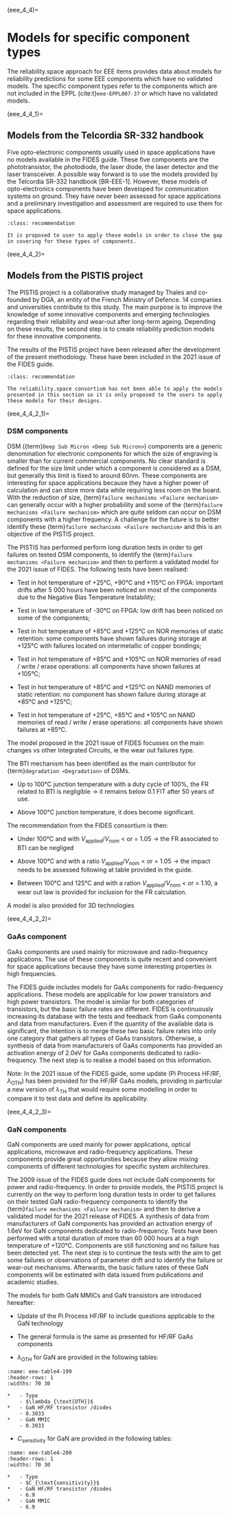 <!--- Copyright (C) Matrisk GmbH 2022 -->

(eee_4_4)=
# Models for specific component types

The reliability.space approach for EEE items provides data about models for reliability predictions for some EEE components which have no validated models. The specific component types refer to the components which are not included in the EPPL {cite:t}`eee-EPPL007-37` or which have no validated models.

(eee_4_4_1)=
## Models from the Telcordia SR-332 handbook

Five opto-electronic components usually used in space applications have no models available in the FIDES guide. These five components are the phototransistor, the photodiode, the laser diode, the laser detector and the laser transceiver. A possible way forward is to use the models provided by the Telcordia SR-332 handbook \[BR-EEE-1\]. However, these models of opto-electronics components have been developed for communication systems on ground. They have never been assessed for space applications and a preliminary investigation and assessment are required to use them for space applications.

```{admonition} Proposition
:class: recommendation

It is proposed to user to apply these models in order to close the gap in covering for these types of components.
```

(eee_4_4_2)=
## Models from the PISTIS project

The PISTIS project is a collaborative study managed by Thales and co-founded by DGA, an entity of the French Ministry of Defence. 14 companies and universities contribute to this study. The main purpose is to improve the knowledge of some innovative components and emerging technologies regarding their reliability and wear-out after long-term ageing. Depending on these results, the second step is to create reliability prediction models for these innovative components.

The results of the PISTIS project have been released after the development of the present methodology. These have been included in the 2021 issue of the FIDES guide.

```{admonition} Proposition
:class: recommendation

The reliability.space consortium has not been able to apply the models presented in this section so it is only proposed to the users to apply these models for their designs.
```

(eee_4_4_2_1)=
### DSM components

DSM ({term}`Deep Sub Micron <Deep Sub Micron>`) components are a generic denomination for electronic components for which the size of engraving is smaller than for current commercial components. No clear standard is defined for the size limit under which a component is considered as a DSM, but generally this limit is fixed to around 60nm. These components are interesting for space applications because they have a higher power of calculation and can store more data while requiring less room on the board. With the reduction of size, {term}`failure mechanisms <Failure mechanism>` can generally occur with a higher probability and some of the {term}`failure mechanisms <Failure mechanism>` which are quite seldom can occur on DSM components with a higher frequency. A challenge for the future is to better identify these {term}`failure mechanisms <Failure mechanism>` and this is an objective of the PISTIS project.

The PISTIS has performed perform long duration tests in order to get failures on tested DSM components, to identify the {term}`failure mechanisms <Failure mechanism>` and then to perform a validated model for the 2021 issue of FIDES. The following tests have been realised:

-   Test in hot temperature of +25°C, +90°C and +115°C on FPGA: important drifts after 5 000 hours have been noticed on most of the components due to the Negative Bias Temperature Instability;

-   Test in low temperature of -30°C on FPGA: low drift has been noticed on some of the components;

-   Test in hot temperature of +85°C and +125°C on NOR memories of static retention: some components have shown failures during storage at +125°C with failures located on intermetallic of copper bondings;

-   Test in hot temperature of +85°C and +105°C on NOR memories of read / write / erase operations: all components have shown failures at +105°C;

-   Test in hot temperature of +85°C and +125°C on NAND memories of static retention: no component has shown failure during storage at +85°C and +125°C;

-   Test in hot temperature of +25°C, +85°C and +105°C on NAND memories of read / write / erase operations: all components have shown failures at +85°C.

The model proposed in the 2021 issue of FIDES focusses on the main changes vs other Integrated Circuits, ie the wear out failures type.

The BTI mechanism has been identified as the main contributor for {term}`degradation <Degradation>` of DSMs.

-   Up to 100°C junction temperature with a duty cycle of 100%, the FR related to BTI is negligible -\> it remains below 0.1 FIT after 50 years of use.

-   Above 100°C junction temperature, it does become significant.

The recommendation from the FIDES consortium is then:

-   Under 100°C and with $V_{\text{applied}}/V_{\text{nom}}$ \< or = 1.05 -\> the FR associated to BTI can be negliged

-   Above 100°C and with a ratio $V_{\text{applied}}/V_{\text{nom}}$ \< or = 1.05 -\> the impact needs to be assessed following at table provided in the guide.

-   Between 100°C and 125°C and with a ration $V_{\text{applied}}/V_{\text{nom}}$ \< or = 1.10, a wear out law is provided for inclusion for the FR calculation.

A model is also provided for 3D technologies

(eee_4_4_2_2)=
### GaAs component

GaAs components are used mainly for microwave and radio-frequency applications. The use of these components is quite recent and convenient for space applications because they have some interesting properties in high frequencies.

The FIDES guide includes models for GaAs components for radio-frequency applications. These models are applicable for low power transistors and high power transistors. The model is similar for both categories of transistors, but the basic failure rates are different. FIDES is continuously increasing its database with the tests and feedback from GaAs components and data from manufacturers. Even if the quantity of the available data is significant, the intention is to merge these two basic failure rates into only one category that gathers all types of GaAs transistors. Otherwise, a synthesis of data from manufacturers of GaAs components has provided an activation energy of 2.0eV for GaAs components dedicated to radio-frequency. The next step is to realise a model based on this information.

Note: In the 2021 issue of the FIDES guide, some update (Pi Process HF/RF, $\lambda_{\text{OTH}}$) has been provided for the HF/RF GaAs models, providing in particular a new version of $\lambda_{\text{TH}}$ that would require some modelling in order to compare it to test data and define its applicability.

(eee_4_4_2_3)=
### GaN components

GaN components are used mainly for power applications, optical applications, microwave and radio-frequency applications. These components provide great opportunities because they allow mixing components of different technologies for specific system architectures.

The 2009 issue of the FIDES guide does not include GaN components for power and radio-frequency. In order to provide models, the PISTIS project is currently on the way to perform long duration tests in order to get failures on their tested GaN radio-frequency components to identify the {term}`failure mechanisms <Failure mechanism>` and then to derive a validated model for the 2021 release of FIDES. A synthesis of data from manufacturers of GaN components has provided an activation energy of 1.6eV for GaN components dedicated to radio-frequency. Tests have been performed with a total duration of more than 60 000 hours at a high temperature of +120°C. Components are still functioning and no failure has been detected yet. The next step is to continue the tests with the aim to get some failures or observations of parameter drift and to identify the failure or wear-out mechanisms. Afterwards, the basic failure rates of these GaN components will be estimated with data issued from publications and academic studies.

The models for both GaN MMICs and GaN transistors are introduced hereafter:

-   Update of the Pi Process HF/RF to include questions applicable to the GaN technology

-   The general formula is the same as presented for HF/RF GaAs components

-   $\lambda_{\text{OTH}}$ for GaN are provided in the following tables:


```{list-table} Basic failure rates $\lambda_{\text{OTH}}$ for GaN RF/HF components.
:name: eee-table4-199
:header-rows: 1
:widths: 70 30

*   - Type
    - $\lambda_{\text{OTH}}$
*   - GaN HF/RF transistor /diodes
    - 0.3033
*   - GaN MMIC
    - 0.3033
```

-   $C_{\text{sensitivity}}$ for GaN are provided in the following tables:

```{list-table} Induced $C_{\text{sensitivity}}$ factor for GaN RF/HF components.
:name: eee-table4-200
:header-rows: 1
:widths: 70 30

*   - Type
    - $C_{\text{sensitivity}}$
*   - GaN HF/RF transistor /diodes
    - 6.9
*   - GaN MMIC
    - 6.9
```